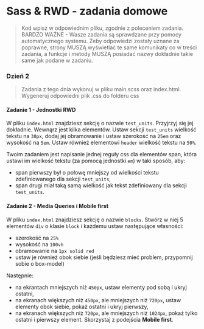 # Sass & RWD - zadania domowe
> Kod wpisz w odpowiednim pliku, zgodnie z poleceniem zadania.
BARDZO WAŻNE - Wasze zadania są sprawdzane przy pomocy automatycznego systemu. Żeby odpowiedzi zostały uznane za poprawne, strony MUSZĄ wyświetlać te same komunikaty co w treści zadania, a funkcje i metody MUSZĄ posiadać nazwy dokładnie takie same jak podane w zadaniu.


### Dzień 2 
> Zadania z tego dnia wykonuj w pliku main.scss oraz index.html. Wygeneruj odpowiedni plik .css do folderu css

#### Zadanie 1 - Jednostki RWD

W pliku `index.html` znajdziesz sekcję o nazwie `test_units`. Przyjrzyj się jej dokładnie. Wewnąrz jest kilka elementów.
Ustaw sekcji `test_units` wielkość tekstu na `30px`, dodaj jej obramowanie i ustaw szerokość na `25em` oraz wysokość na `5em`.
Ustaw również elementowi `header` wielkość tekstu na `50%`.

Twoim zadaniem jest napisanie jednej reguły css dla elementów span, która ustawi im wielkość tekstu (za pomocą jednostki `em`) w taki sposób, aby:
* span pierwszy był o połowę mniejszy od wielkości tekstu zdefiniowanego dla sekcji `test_units`,
* span drugi miał taką samą wielkość jak tekst zdefiniowany dla sekcji  `test_units`.


#### Zadanie 2 - Media Queries i Mobile first
W pliku `index.html` znajdziesz sekcję o nazwie `blocks`.
Stwórz w niej 5 elementów `div` o klasie `block` i każdemu ustaw następujące własności:
* szerokość na `25%`
* wysokość na `100vh`
* obramowanie na `1px solid red`
* ustaw je również obok siebie (jeśli będziesz mieć problem, przypomnij sobie o box-model)

Następnie:
* na ekrantach mniejszych niż `450px`, ustaw elementy pod sobą i ukryj ostatni,
* na ekranach większych niż `450px`, ale mniejszych niż `720px`, ustaw elementy obok siebie, pokaż ostatni i ukryj pierwszy,
* na ekranach większych niż `720px`, ale mniejszych niż `1024px`, pokaż tylko ostatni i pierwszy element.
Skorzystaj z podejścia **Mobile first**.
